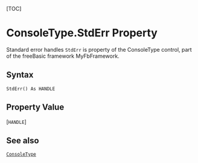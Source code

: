 [TOC]
# ConsoleType.StdErr Property
 Standard error handles
`StdErr` is property of the ConsoleType control, part of the freeBasic framework MyFbFramework.
## Syntax
```freeBasic
StdErr() As HANDLE
```
## Property Value
[`HANDLE`]
## See also
[`ConsoleType`](ConsoleType.md)
